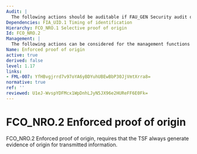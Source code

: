 ```yaml
---
Audit: |
  The following actions should be auditable if FAU_GEN Security audit data generation is included in the PP, PP-Module, functional package or ST: a) minimal: The invocation of the non-repudiation service; b) basic: Identification of the information, the destination, and a copy of the evidence provided; c) detailed: The identity of the user who requested a verification of the evidence.
Dependencies: FIA_UID.1 Timing of identification
Hierarchy: FCO_NRO.1 Selective proof of origin
Id: FCO_NRO.2
Management: |
  The following actions can be considered for the management functions in FMT: a) the management of changes to information types, fields, originator attributes and recipients of evidence.
Name: Enforced proof of origin
active: true
derived: false
level: 1.17
links:
- FML-007: YfHBvgjrrd7v97oYA6yBDYuhUBEwBbP30JjVmtXrra8=
normative: true
ref: ''
reviewed: U1eJ-WvspYDFMcx1WpDnhLJyN5JX96e2HUReFF6E0Fk=
---
```


# FCO_NRO.2 Enforced proof of origin

FCO_NRO.2 Enforced proof of origin, requires that the TSF always generate evidence of origin for transmitted information.